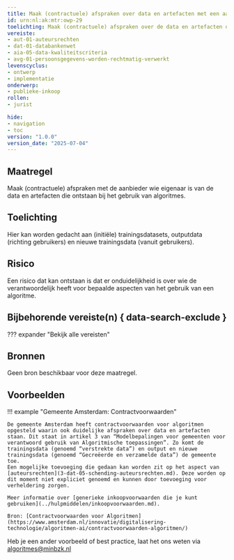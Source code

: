 ```yaml
---
title: Maak (contractuele) afspraken over data en artefacten met een aanbieder
id: urn:nl:ak:mtr:owp-29
toelichting: Maak (contractuele) afspraken over de data en artefacten die ontstaan bij het gebruiken van algoritmes van aanbieders.
vereiste:
- aut-01-auteursrechten
- dat-01-databankenwet
- aia-05-data-kwaliteitscriteria
- avg-01-persoonsgegevens-worden-rechtmatig-verwerkt
levenscyclus:
- ontwerp
- implementatie
onderwerp:
- publieke-inkoop
rollen:
- jurist

hide:
- navigation
- toc
version: "1.0.0"
version_date: "2025-07-04"
---
```


<!-- tags -->
## Maatregel

Maak (contractuele) afspraken met de aanbieder wie eigenaar is van de data en artefacten die ontstaan bij het gebruik van algoritmes.

## Toelichting

Hier kan worden gedacht aan (initiële) trainingsdatasets, outputdata (richting gebruikers) en nieuwe trainingsdata (vanuit gebruikers).

## Risico
<!-- vul hier het specifieke risico in dat kan worden gemitigeerd met behulp van deze maatregel -->
Een risico dat kan ontstaan is dat er onduidelijkheid is over wie de verantwoordelijk heeft voor bepaalde aspecten van het gebruik van een algoritme.

## Bijbehorende vereiste(n) { data-search-exclude }
??? expander "Bekijk alle vereisten"
    <!-- list_vereisten_on_maatregelen_page -->

## Bronnen

Geen bron beschikbaar voor deze maatregel.

## Voorbeelden

!!! example "Gemeente Amsterdam: Contractvoorwaarden"

    De gemeente Amsterdam heeft contractvoorwaarden voor algoritmen opgesteld waarin ook duidelijke afspraken over data en artefacten staan. Dit staat in artikel 3 van “Modelbepalingen voor gemeenten voor verantwoord gebruik van Algoritmische toepassingen”. Zo komt de trainingsdata (genoemd “verstrekte data”) en output en nieuwe trainingsdata (genoemd “Gecreëerde en verzamelde data”) de gemeente toe.
    Een mogelijke toevoeging die gedaan kan worden zit op het aspect van [auteursrechten](3-dat-05-schending-auteursrechten.md). Deze worden op dit moment niet expliciet genoemd en kunnen door toevoeging voor verheldering zorgen.

    Meer informatie over [generieke inkoopvoorwaarden die je kunt gebruiken](../hulpmiddelen/inkoopvoorwaarden.md).

	Bron: [Contractvoorwaarden voor Algoritmen](https://www.amsterdam.nl/innovatie/digitalisering-technologie/algoritmen-ai/contractvoorwaarden-algoritmen/)


Heb je een ander voorbeeld of best practice, laat het ons weten via [algoritmes@minbzk.nl](mailto:algoritmes@minbzk.nl)
